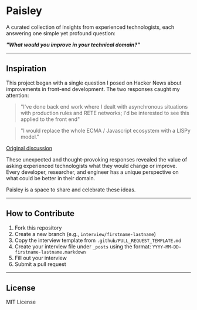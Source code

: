 # Paisley

A curated collection of insights from experienced technologists, each answering one simple yet profound question:  

**_"What would you improve in your technical domain?"_**

---

## Inspiration

This project began with a single question I posed on Hacker News about improvements in front-end development. The two responses caught my attention:

> "I've done back end work where I dealt with asynchronous situations with production rules and RETE networks; I'd be interested to see this applied to the front end"

> "I would replace the whole ECMA / Javascript ecosystem with a LISPy model."

[Original discussion](https://news.ycombinator.com/item?id=41490327)  

These unexpected and thought-provoking responses revealed the value of asking experienced technologists what they would change or improve. Every developer, researcher, and engineer has a unique perspective on what could be better in their domain.  

Paisley is a space to share and celebrate these ideas.  

---  

## How to Contribute  

1. Fork this repository
2. Create a new branch (e.g., `interview/firstname-lastname`)
3. Copy the interview template from `.github/PULL_REQUEST_TEMPLATE.md`
4. Create your interview file under `_posts` using the format: `YYYY-MM-DD-firstname-lastname.markdown`
5. Fill out your interview
6. Submit a pull request

---

## License

MIT License
